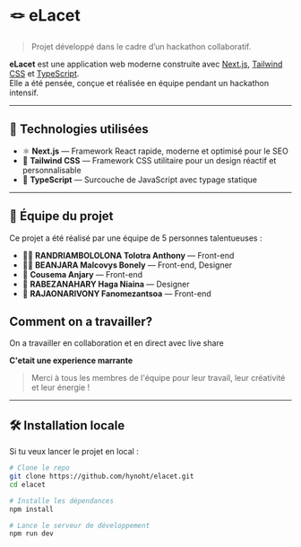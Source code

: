 # 🪢 eLacet

> Projet développé dans le cadre d’un hackathon collaboratif.

**eLacet** est une application web moderne construite avec [Next.js](https://nextjs.org/), [Tailwind CSS](https://tailwindcss.com/) et [TypeScript](https://www.typescriptlang.org/).  
Elle a été pensée, conçue et réalisée en équipe pendant un hackathon intensif.

---

## 🚀 Technologies utilisées

- ⚛️ **Next.js** — Framework React rapide, moderne et optimisé pour le SEO
- 🎨 **Tailwind CSS** — Framework CSS utilitaire pour un design réactif et personnalisable
- 🔷 **TypeScript** — Surcouche de JavaScript avec typage statique

---

## 👥 Équipe du projet

Ce projet a été réalisé par une équipe de 5 personnes talentueuses :

- 🧑‍💻 **RANDRIAMBOLOLONA Tolotra Anthony** — Front-end
- 🧑‍🎨 **BEANJARA Malcovys Bonely** — Front-end, Designer
- 🧠 **Cousema Anjary** — Front-end
- 🔧 **RABEZANAHARY Haga Niaina** — Designer
- 🧭 **RAJAONARIVONY Fanomezantsoa** — Front-end

## Comment on a travailler?

On a travailler en collaboration et en direct avec live share

**C'etait une experience marrante**

> Merci à tous les membres de l'équipe pour leur travail, leur créativité et leur énergie !

---

## 🛠️ Installation locale

Si tu veux lancer le projet en local :

```bash
# Clone le repo
git clone https://github.com/hynoht/elacet.git
cd elacet

# Installe les dépendances
npm install

# Lance le serveur de développement
npm run dev
